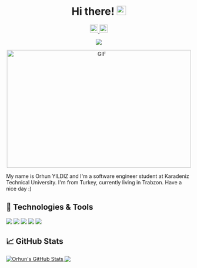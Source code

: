 <div align="center">
  
# Hi there! <img src="https://media.giphy.com/media/hvRJCLFzcasrR4ia7z/giphy.gif" width="25px">

<a href="https://twitter.com/yildizorhun">
  <img alt="Orhun YILDIZ | Twitter" width="22px" src="https://cdn.jsdelivr.net/npm/simple-icons@v3/icons/twitter.svg" />
</a>
<a href="https://www.instagram.com/orhun102/">
  <img alt="Orhun's Instagram" width="22px" src="https://cdn.jsdelivr.net/npm/simple-icons@v3/icons/instagram.svg" />
</a>

![](https://komarev.com/ghpvc/?username=orhunyildiz&color=2bbc8a&label=visitors)

<img alt="GIF" src="https://github.com/abhisheknaiidu/abhisheknaiidu/blob/master/code.gif?raw=true" width="500" height="320" />

</div>

My name is Orhun YILDIZ and I'm a software engineer student at Karadeniz Technical University. I'm from Turkey, currently living in Trabzon. Have a nice day :) 

## 🔧 Technologies & Tools

![](https://img.shields.io/badge/OS-Windows-informational?style=flat&logo=windows&logoColor=white&color=2bbc8a)
![](https://img.shields.io/badge/Editor-IntelliJ_IDEA-informational?style=flat&logo=intellij-idea&logoColor=white&color=2bbc8a)
![](https://img.shields.io/badge/Code-Java-informational?style=flat&logo=java&logoColor=white&color=2bbc8a)
![](https://img.shields.io/badge/Editor-PyCharm-informational?style=flat&logo=pycharm&logoColor=white&color=2bbc8a)
![](https://img.shields.io/badge/Code-Python-informational?style=flat&logo=python&logoColor=white&color=2bbc8a)

## &#x1f4c8; GitHub Stats

<a href="https://github.com/orhunyildiz/orhunyildiz">
  <img align="center" src="https://github-readme-stats.vercel.app/api?username=orhunyildiz&show_icons=true&line_height=27&count_private=true&title_color=ffffff&text_color=c9cacc&icon_color=2bbc8a&bg_color=1d1f21" alt="Orhun's GitHub Stats" />
</a>
<a href="https://github.com/orhunyildiz/orhunyildiz">
  <img align="center" src="https://github-readme-stats.vercel.app/api/top-langs/?username=orhunyildiz&hide=matlab,swift&title_color=ffffff&text_color=c9cacc&icon_color=2bbc8a&bg_color=1d1f21" />
</a>
